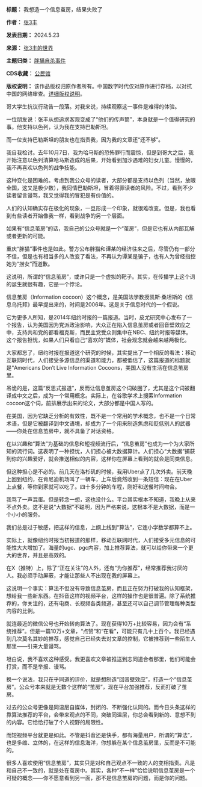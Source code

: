 

**标题：** 我想造一个信息茧房，结果失败了  

**作者：** [张3丰](https://chinadigitaltimes.net/space/张3丰)  

**发表日期：** 2024.5.23  

**来源：** [张3丰的世界](https://web.archive.org/web/https://mp.weixin.qq.com/s/p5ltA3DUzgPmFRjZbg-wDA)  

**主题归类：** [胖猫自杀事件](https://chinadigitaltimes.net/space/胖猫自杀事件)  

**CDS收藏：** [公民馆](https://chinadigitaltimes.net/space/%E5%85%AC%E6%B0%91%E9%A6%86)  

**版权说明：** 该作品版权归原作者所有。中国数字时代仅对原作进行存档，以对抗中国的网络审查。[详细版权说明](https://chinadigitaltimes.net/chinese/copyright)。


哥大学生抗议行动告一段落。对我来说，持续观察这一事件是难得的体验。


一位朋友说：张丰从想追求客观变成了“他们的传声筒”，本身就是一个值得研究的事。他支持以色列，认为我在支持巴勒斯坦。


而一位支持巴勒斯坦的朋友也在指责我，因为我的文章还“还不够”。


我自我检讨。去年10月7日，我为哈马斯的恐怖罪行而震惊，但是到哥大之后，我开始注意以色列清算哈马斯造成的后果，开始看到加沙遇难的妇女儿童。慢慢的，我不再喜欢以色列的战争技能。


这种变化是困难的。考虑到我公众号的读者，大部分都是支持以色列（当然，放眼全国，这又是极少数），我同情巴勒斯坦，冒着得罪读者的风险。不过，看到不少读者留言谩骂，我又觉得我的冒犯是有价值的。


人们的认知确实存在极化的现象，一旦形成一个印象，就很难改变。但是，我也看到有些读者开始像我一样，看到战争的另一个层面。


如果有“信息茧房”的话，我自己的公众号就是一个“茧房”，但是它也有从内部瓦解或者更新的可能。


重庆“胖猫”事件也是如此。警方公布胖猫和谭某的经济往来之后，尽管仍有一部分不信，但是也有相当多的人改变了看法，不再认为谭某是骗子，也有人为曾经指控她为“捞女”而道歉。


这说明，所谓的“信息茧房”，或许只是一个虚拟的靶子。其实，在传播学上这个词的诞生就很有趣，它是一个悖论。


信息茧房（Information cocoon）这个概念，是美国法学教授凯斯·桑坦斯的《信息乌托邦》最早提出来的，时间是2006年。这是关于信息时代的一个假说。


它为更多人所知，是2014年纽约时报的一篇报道。当时，皮尤研究中心发布了一个报告，认为美国因为党派政治影响，大众正在陷入信息茧房或者回音壁效应之中，支持共和党的都看福克斯，而民主党受众则集中在NBC、纽约时报等媒体。这个报告担忧，如果人们只看自己“喜欢的”媒体，社会观念就会越来越两极化。


大家都忘了，纽约时报在报道这个研究的时候，其实提出了一个相反的看法：移动互联网时代，人们接受多源信息的渠道和能力，都被低估了，这篇报道的标题就是“Americans Don’t Live Information Cocoons，美国人没有生活在信息茧房里。


吊诡的是，这篇“反思式报道”，反而让信息茧房这个词破圈了，尤其是这个词被翻译成中文之后，成为一个常用概念。实际上，在谷歌学术上搜索Information cocoon这个词，前排展示出来的论文，大部分都是中国人写的。


在美国，因为它缺乏分析的有效性，既不是一个常用的学术概念，也不是一个日常术语，但是它被翻译到中文语境，却成为了一个用来制造焦虑和贬低别人的武器——你处在信息茧房中，就不具备了对话资格。


在以兴趣和“算法”为基础的信息和短视频流行后，“信息茧房”也成为一个为大家所知的流行词。这表明了一种担忧，人们担心被大数据算计。人们担心“大数据”捕获到你的兴趣爱好，就会推送相似的内容，这样你在屏幕上看到的就会是同类信息。


但这种担心是不必的。前几天在洛杉矶的时候，我用Uber点了几次外卖。前天晚上回到纽约，在肯尼迪机场叫了一辆车，上车后竟然收到一条短信：现在在Uber上点餐，等你到家就可以吃了。四十多分钟的车程，刚好和送餐时间吻合。


我骂了一声混蛋。但是转念一想，这也没什么。平台其实根本不知道，我晚上从来不点外卖。这不是说“大数据”不聪明，因为严格来说，这根本不是大数据，而是一个小小的服务。


我们总是过于敏感，把这样的信息，上纲上线到“算法”，它连小学数学都算不上。


实际上，就像纽约时报当初报道的那样，移动互联网时代，人们接受多元信息的可能性大大增加了。海量的ugc、pgc内容，加上推荐算法，就可以给你带来一个更大的世界，并且是高效的。


在X（推特）上，除了“正在关注”的人外，还有“为你推荐”，经常推荐我讨厌的人。我必须手动屏蔽，才能让那些人不出现在我的屏幕上。


这说明一个事实：算法不但没有导致信息茧房，而且正在努力打破我的认知框架，想给我一些新东西。在抖音这样的视频平台，这样的操作也是很普遍。除了系统推荐的，你关注的，还有电商、长视频各类频道，甚至还可以自己调节管理每种类型内容的比例。


就连最近的微信公号也开始转向算法了。现在获得10万+比较容易，因为会有“系统推荐”。但是一篇10万+文章，“点赞”和“在看”，可能只有几十上百个。我已经遇到几次莫名其妙的推荐，感觉自己已经失去对文章的控制，它被推荐到一些陌生人那里——引来大量谩骂。


坦白说，我不喜欢这种感受。我更喜欢文章被推送到志同道合者那里，他们可能会打赏，而不是举报、谩骂。


换一个说法，我只在乎同道的评价，就是想制造“回音壁效应”，打造一个“信息茧房”。公众号本来就是无数个这样的“茧房”，现在平台加强推荐，反而打破了茧房。


过去的公众号更像是同温层自媒体，封闭的、不断强化认同的。而今日头条这样的靠算法推荐的平台，会带来观点的不同，突破同温层，你总会看到新的、意想不到的内容。它恰恰打破了个人视野的局限性。


而短视频平台就更是如此。不管是抖音还是快手，都有海量用户，所谓的“算法”，也是多维、立体的，在这样的信息海洋，你想躲在某个信息茧房里，反而是不可能的。


很多人喜欢使用“信息茧房”，其实只是对和自己观点不一致的人的变相指责。凡是和自己不一致的，就是处在茧房中。其实，各种“不一样”恰恰说明信息茧房是一个可疑的概念——你不愿意看到另一面，那不是信息茧房的问题，而是你的问题。

